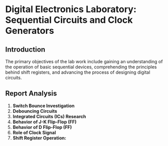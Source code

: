 # Digital Electronics Laboratory: Sequential Circuits and Clock Generators

## Introduction
The primary objectives of the lab work include gaining an understanding of the operation of basic sequential devices, comprehending the principles behind shift registers, and advancing the process of designing digital circuits.

## Report Analysis

1. **Switch Bounce Investigation** 
2. **Debouncing Circuits** 
3. **Integrated Circuits (ICs) Research**
4. **Behavior of J-K Flip-Flop (FF)**
5. **Behavior of D Flip-Flop (FF)**
6. **Role of Clock Signal**
7. **Shift Register Operation:**

